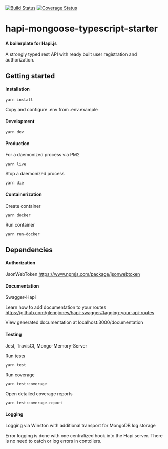 [![Build Status](https://travis-ci.org/GitGitBoom/hapi-mongoose-typescript-starter.svg?branch=main)](https://travis-ci.org/GitGitBoom/hapi-mongoose-typescript-starter)
[![Coverage Status](https://coveralls.io/repos/github/GitGitBoom/hapi-mongoose-typescript-starter/badge.svg?branch=coveralls)](https://coveralls.io/github/GitGitBoom/hapi-mongoose-typescript-starter?branch=coveralls)

# hapi-mongoose-typescript-starter
#### A boilerplate for Hapi.js
A strongly typed rest API with ready built user registration and authorization.

## Getting started
#### Installation
```
yarn install
```

Copy and configure .env from .env.example

#### Development
```
yarn dev
```

#### Production
For a daemonized process via PM2
```
yarn live
```
Stop a daemonized process
```
yarn die
```

#### Containerization
Create container
```
yarn docker
```
Run container
```
yarn run-docker
```

## Dependencies
#### Authorization
JsonWebToken
https://www.npmjs.com/package/jsonwebtoken


#### Documentation
Swagger-Hapi

Learn how to add documentation to your routes
https://github.com/glennjones/hapi-swagger#tagging-your-api-routes

View generated documentation at localhost:3000/documentation

#### Testing
 Jest, TravisCI, Mongo-Memory-Server
 
 Run tests
 ```
 yarn test
 ```
 Run coverage
 ```
 yarn test:coverage
 ```
Open detailed coverage reports
```
yarn test:coverage-report
```

 #### Logging
Logging via Winston with additional transport for MongoDB log storage

Error logging is done with one centralized hook into the Hapi server. There is no need to catch or log errors in contollers.
